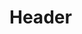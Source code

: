 <!-- TITLE: Time Is Money -->
<!-- SUBTITLE: You have no time to waste during the life of a merchant, this ability increases your movement speed to guarantee you are where you need to be at all times. -->

# Header
